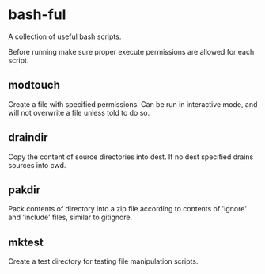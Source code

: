# bash-ful
A collection of useful bash scripts.

Before running make sure proper execute permissions are allowed for each script.

## modtouch
Create a file with specified permissions. Can be run in interactive mode, and will not overwrite a file unless told to do so.

## draindir
Copy the content of source directories into dest. If no dest specified drains sources into cwd.

## pakdir
Pack contents of directory into a zip file according to contents of 'ignore' and 'include' files, similar to gitignore.

## mktest
Create a test directory for testing file manipulation scripts.
